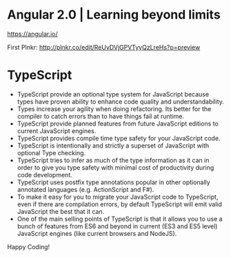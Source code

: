 # Angular 2.0 | Learning beyond limits

https://angular.io/

First Plnkr: http://plnkr.co/edit/ReUvDVjGPVTyyQzLreHs?p=preview

# TypeScript

- TypeScript provide an optional type system for JavaScript because types have proven ability to enhance code quality and understandability.
- Types increase your agility when doing refactoring. Its better for the compiler to catch errors than to have things fail at runtime.
- TypeScript provide planned features from future JavaScript editions to current JavaScript engines.
- TypeScript provides compile time type safety for your JavaScript code.
- TypeScript is intentionally and strictly a superset of JavaScript with optional Type checking.
- TypeScript tries to infer as much of the type information as it can in order to give you type safety with minimal cost of productivity during code development.
- TypeScript uses postfix type annotations popular in other optionally annotated languages (e.g. ActionScript and F#).
- To make it easy for you to migrate your JavaScript code to TypeScript, even if there are compilation errors, by default TypeScript will emit valid JavaScript the best that it can.
- One of the main selling points of TypeScript is that it allows you to use a bunch of features from ES6 and beyond in current (ES3 and ES5 level) JavaScript engines (like current browsers and NodeJS).
   
Happy Coding!
